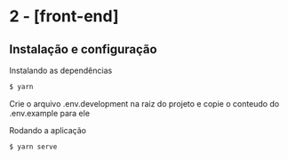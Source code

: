 # 2 - [front-end]
## Instalação e configuração

Instalando as dependências
```bash
$ yarn
```

Crie o arquivo .env.development na raiz do projeto e copie o conteudo do .env.example para ele

Rodando a aplicação
```bash
$ yarn serve
```